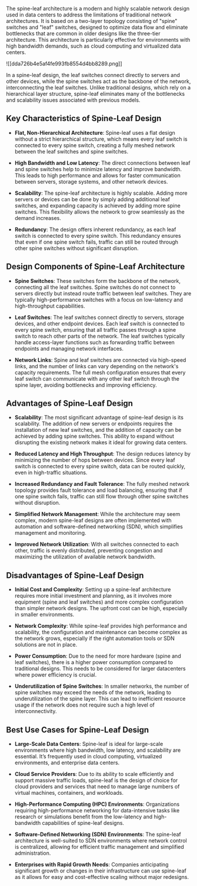 The spine-leaf architecture is a modern and highly scalable network design used in data centers to address the limitations of traditional network architectures. It is based on a two-layer topology consisting of "spine" switches and "leaf" switches, designed to optimize data flow and eliminate bottlenecks that are common in older designs like the three-tier architecture. This architecture is particularly effective for environments with high bandwidth demands, such as cloud computing and virtualized data centers.

![[dda726b4e5af4fe993fb8554d4bb8289.png]]

In a spine-leaf design, the leaf switches connect directly to servers and other devices, while the spine switches act as the backbone of the network, interconnecting the leaf switches. Unlike traditional designs, which rely on a hierarchical layer structure, spine-leaf eliminates many of the bottlenecks and scalability issues associated with previous models.

## **Key Characteristics of Spine-Leaf Design**

- **Flat, Non-Hierarchical Architecture**: Spine-leaf uses a flat design without a strict hierarchical structure, which means every leaf switch is connected to every spine switch, creating a fully meshed network between the leaf switches and spine switches.

- **High Bandwidth and Low Latency**: The direct connections between leaf and spine switches help to minimize latency and improve bandwidth. This leads to high performance and allows for faster communication between servers, storage systems, and other network devices.

- **Scalability**: The spine-leaf architecture is highly scalable. Adding more servers or devices can be done by simply adding additional leaf switches, and expanding capacity is achieved by adding more spine switches. This flexibility allows the network to grow seamlessly as the demand increases.

- **Redundancy**: The design offers inherent redundancy, as each leaf switch is connected to every spine switch. This redundancy ensures that even if one spine switch fails, traffic can still be routed through other spine switches without significant disruption.


## **Design Components of Spine-Leaf Architecture**

- **Spine Switches**: These switches form the backbone of the network, connecting all the leaf switches. Spine switches do not connect to servers directly but instead route traffic between leaf switches. They are typically high-performance switches with a focus on low-latency and high-throughput capabilities.

- **Leaf Switches**: The leaf switches connect directly to servers, storage devices, and other endpoint devices. Each leaf switch is connected to every spine switch, ensuring that all traffic passes through a spine switch to reach other parts of the network. The leaf switches typically handle access-layer functions such as forwarding traffic between endpoints and managing network interfaces.

- **Network Links**: Spine and leaf switches are connected via high-speed links, and the number of links can vary depending on the network's capacity requirements. The full mesh configuration ensures that every leaf switch can communicate with any other leaf switch through the spine layer, avoiding bottlenecks and improving efficiency.

## **Advantages of Spine-Leaf Design**

- **Scalability**: The most significant advantage of spine-leaf design is its scalability. The addition of new servers or endpoints requires the installation of new leaf switches, and the addition of capacity can be achieved by adding spine switches. This ability to expand without disrupting the existing network makes it ideal for growing data centers.

- **Reduced Latency and High Throughput**: The design reduces latency by minimizing the number of hops between devices. Since every leaf switch is connected to every spine switch, data can be routed quickly, even in high-traffic situations.

- **Increased Redundancy and Fault Tolerance**: The fully meshed network topology provides fault tolerance and load balancing, ensuring that if one spine switch fails, traffic can still flow through other spine switches without disruption.

- **Simplified Network Management**: While the architecture may seem complex, modern spine-leaf designs are often implemented with automation and software-defined networking (SDN), which simplifies management and monitoring.

- **Improved Network Utilization**: With all switches connected to each other, traffic is evenly distributed, preventing congestion and maximizing the utilization of available network bandwidth.

## **Disadvantages of Spine-Leaf Design**

- **Initial Cost and Complexity**: Setting up a spine-leaf architecture requires more initial investment and planning, as it involves more equipment (spine and leaf switches) and more complex configuration than simpler network designs. The upfront cost can be high, especially in smaller environments.

- **Network Complexity**: While spine-leaf provides high performance and scalability, the configuration and maintenance can become complex as the network grows, especially if the right automation tools or SDN solutions are not in place.

- **Power Consumption**: Due to the need for more hardware (spine and leaf switches), there is a higher power consumption compared to traditional designs. This needs to be considered for larger datacenters where power efficiency is crucial.

- **Underutilization of Spine Switches**: In smaller networks, the number of spine switches may exceed the needs of the network, leading to underutilization of the spine layer. This can lead to inefficient resource usage if the network does not require such a high level of interconnectivity.

## **Best Use Cases for Spine-Leaf Design**

- **Large-Scale Data Centers**: Spine-leaf is ideal for large-scale environments where high bandwidth, low latency, and scalability are essential. It’s frequently used in cloud computing, virtualized environments, and enterprise data centers.

- **Cloud Service Providers**: Due to its ability to scale efficiently and support massive traffic loads, spine-leaf is the design of choice for cloud providers and services that need to manage large numbers of virtual machines, containers, and workloads.

- **High-Performance Computing (HPC) Environments**: Organizations requiring high-performance networking for data-intensive tasks like research or simulations benefit from the low-latency and high-bandwidth capabilities of spine-leaf designs.

- **Software-Defined Networking (SDN) Environments**: The spine-leaf architecture is well-suited to SDN environments where network control is centralized, allowing for efficient traffic management and simplified administration.

- **Enterprises with Rapid Growth Needs**: Companies anticipating significant growth or changes in their infrastructure can use spine-leaf as it allows for easy and cost-effective scaling without major redesigns.